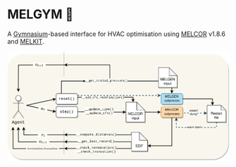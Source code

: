 # MELGYM 🔄
A [Gymnasium](https://github.com/Farama-Foundation/Gymnasium)-based interface for HVAC optimisation using [MELCOR](https://melcor.sandia.gov/) v1.8.6 and [MELKIT](https://github.com/manjavacas/melkit/).

<p align="center">
    <img src="./docs/melgym.png" alt="drawing"/>
</p>